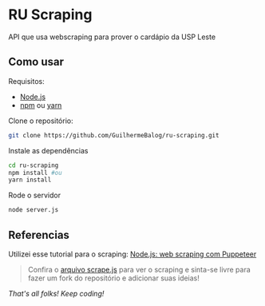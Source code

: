 # RU Scraping

API que usa webscraping para prover o cardápio da USP Leste

## Como usar

Requisitos:

- [Node.js](https://nodejs.org)
- [npm](https://www.npmjs.com/) ou [yarn](https://yarnpkg.com/)

Clone o repositório:

```bash
git clone https://github.com/GuilhermeBalog/ru-scraping.git
```

Instale as dependências

```bash
cd ru-scraping
npm install #ou
yarn install
```

Rode o servidor

```bash
node server.js
```

## Referencias

Utilizei esse tutorial para o scraping: [Node.js: web scraping com Puppeteer](https://medium.com/@fabiojanio/node-js-web-scraping-com-puppeteer-29dd974eb042)

> Confira o [arquivo scrape.js](https://github.com/GuilhermeBalog/ru-scrape/blob/master/scrape.js) para ver o scraping e sinta-se livre para fazer um fork do repositório e adicionar suas ideias!

*That's all folks! Keep coding!*